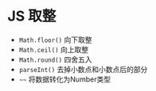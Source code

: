 # JS 取整
- `Math.floor()` 向下取整
- `Math.ceil()` 向上取整
- `Math.round()` 四舍五入
- `parseInt()` 去掉小数点和小数点后的部分
- `~~` 将数据转化为Number类型
